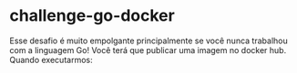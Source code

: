 # challenge-go-docker
Esse desafio é muito empolgante principalmente se você nunca trabalhou com a linguagem Go! Você terá que publicar uma imagem no docker hub. Quando executarmos:

